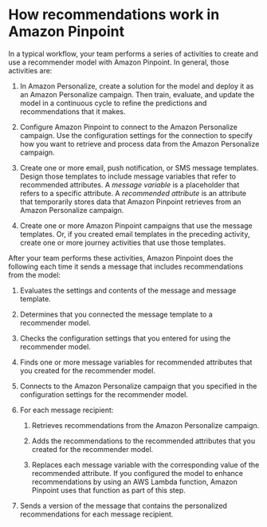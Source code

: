 # How recommendations work in Amazon Pinpoint<a name="ml-models-rm-how-it-works"></a>

In a typical workflow, your team performs a series of activities to create and use a recommender model with Amazon Pinpoint\. In general, those activities are:

1. In Amazon Personalize, create a solution for the model and deploy it as an Amazon Personalize campaign\. Then train, evaluate, and update the model in a continuous cycle to refine the predictions and recommendations that it makes\. 

1. Configure Amazon Pinpoint to connect to the Amazon Personalize campaign\. Use the configuration settings for the connection to specify how you want to retrieve and process data from the Amazon Personalize campaign\.

1. Create one or more email, push notification, or SMS message templates\. Design those templates to include message variables that refer to recommended attributes\. A *message variable* is a placeholder that refers to a specific attribute\. A *recommended attribute* is an attribute that temporarily stores data that Amazon Pinpoint retrieves from an Amazon Personalize campaign\.

1. Create one or more Amazon Pinpoint campaigns that use the message templates\. Or, if you created email templates in the preceding activity, create one or more journey activities that use those templates\.

After your team performs these activities, Amazon Pinpoint does the following each time it sends a message that includes recommendations from the model:

1. Evaluates the settings and contents of the message and message template\.

1. Determines that you connected the message template to a recommender model\.

1. Checks the configuration settings that you entered for using the recommender model\.

1. Finds one or more message variables for recommended attributes that you created for the recommender model\.

1. Connects to the Amazon Personalize campaign that you specified in the configuration settings for the recommender model\.

1. For each message recipient:

   1. Retrieves recommendations from the Amazon Personalize campaign\.

   1. Adds the recommendations to the recommended attributes that you created for the recommender model\.

   1. Replaces each message variable with the corresponding value of the recommended attribute\. If you configured the model to enhance recommendations by using an AWS Lambda function, Amazon Pinpoint uses that function as part of this step\.

1. Sends a version of the message that contains the personalized recommendations for each message recipient\.